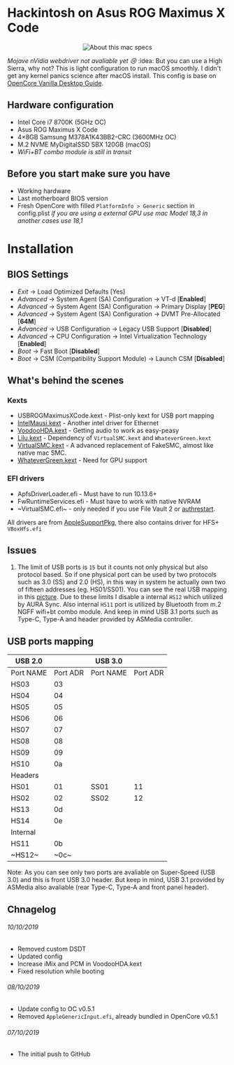 # Hackintosh on Asus ROG Maximus X Code

<p align="center">
  <img src="https://i.imgur.com/YNuOG3x.png" alt="About this mac specs">
</p>

*Mojave nVidia webdriver not avaliable yet :cry:* :idea: But you can use a High Sierra, why not?
This is light configuration to run macOS smoothly. I didn't get any kernel panics science after macOS install. This config is base on [OpenCore Vanilla Desktop Guide][10].

## Hardware configuration

* Intel Core i7 8700K (5GHz OC)
* Asus ROG Maximus X Code
* 4×8GB Samsung M378A1K43BB2-CRC (3600MHz OC)
* M.2 NVME MyDigitalSSD SBX 120GB (macOS)
* *WiFi+BT combo module is still in transit*

## Before you start make sure you have

* Working hardware
* Last motherboard BIOS version
* Fresh OpenCore with filled `PlatformInfo > Generic` section in config.plist *if you are using a external GPU use mac Model 18,3 in another cases use 18,1*

# Installation

## BIOS Settings

* *Exit* → Load Optimized Defaults [Yes]
* *Advanced* → System Agent (SA) Configuration → VT-d [**Enabled**]
* *Advanced* → System Agent (SA) Configuration → Primary Display [**PEG**]
* *Advanced* → System Agent (SA) Configuration → DVMT Pre-Allocated [**64M**]
* *Advanced* → USB Configuration → Legacy USB Support [**Disabled**]
* *Advanced* → CPU Configuration → Intel Virtualization Technology [**Enabled**]
* *Boot* → Fast Boot [**Disabled**]
* *Boot* → CSM (Compatibility Support Module) → Launch CSM [**Disabled**]

## What's behind the scenes

### Kexts

* USBROGMaximusXCode.kext - Plist-only kext for USB port mapping
* [IntelMausi.kext][8] - Another intel driver for Ethernet
* [VoodooHDA.kext][2] - Getting audio to work as easy-peasy
* [Lilu.kext][3] - Dependency of `VirtualSMC.kext` and `WhateverGreen.kext`
* [VirtualSMC.kext][4] - A advanced replacement of FakeSMC, almost like native mac SMC.
* [WhateverGreen.kext][5] - Need for GPU support

### EFI drivers

* ApfsDriverLoader.efi - Must have to run 10.13.6+
* FwRuntimeServices.efi - Must have to work with native NVRAM
* ~VirtualSMC.efi~ - only needed if you use File Vault 2 or [authrestart][6].

All drivers are from [AppleSupportPkg][9], there also contains driver for HFS+ `VBoxHfs.efi`

## Issues

1. The limit of USB ports is `15` but it counts not only physical but also protocol based. So if one physical port can be used by two protocols such as 3.0 (SS) and 2.0 (HS), in this way in system he actually own two of fifteen addresses (eg. HS01/SS01). You can see the real USB mapping in this [picture][101]. Due to these limits I disable a internal `HS12` which utilized by AURA Sync. Also internal `HS11` port is utilized by Bluetooth from m.2 NGFF wifi+bt combo module. And keep in mind USB 3.1 ports such as Type-C, Type-A and header provided by ASMedia controller.

## USB ports mapping

| USB 2.0   |          | USB 3.0   |          |
|-----------|----------|-----------|----------|
| Port NAME | Port ADR | Port NAME | Port ADR |
| HS03      | 03       |           |          |
| HS04      | 04       |           |          |
| HS05      | 05       |           |          |
| HS06      | 06       |           |          |
| HS07      | 07       |           |          |
| HS08      | 08       |           |          |
| HS09      | 09       |           |          |
| HS10      | 0a       |           |          |
| Headers   |          |           |          |
| HS01      | 01       | SS01      | 11       |
| HS02      | 02       | SS02      | 12       |
| HS13      | 0d       |           |          |
| HS14      | 0e       |           |          |
| Internal  |          |           |          |
| HS11      | 0b       |           |          |
| ~HS12~    | ~0c~     |           |          |

Note: As you can see only two ports are avaliable on Super-Speed (USB 3.0) and this is front USB 3.0 header. But keep in mind, USB 3.1 provided by ASMedia also avaliable (rear Type-C, Type-A and front panel header).

## Chnagelog
###### 10/10/2019
* Removed custom DSDT
* Updated config
* Increase iMix and PCM in VoodooHDA.kext
* Fixed resolution while booting
###### 08/10/2019
* Update config to OC v0.5.1
* Removed `AppleGenericInput.efi`, already bundled in OpenCore v0.5.1
###### 07/10/2019
* The initial push to GitHub

[1]: https://github.com/acidanthera/OpenCorePkg
[2]: https://sourceforge.net/projects/voodoohda/
[3]: https://github.com/acidanthera/Lilu
[4]: https://github.com/acidanthera/VirtualSMC
[5]: https://github.com/acidanthera/WhateverGreen
[6]: https://lifehacker.com/bypass-a-filevault-password-at-startup-by-rebooting-fro-1686770324
[7]: https://khronokernel-2.gitbook.io/opencore-vanilla-desktop-guide/config.plist/coffee-lake#platforminfo
[8]: https://github.com/acidanthera/IntelMausi
[9]: https://github.com/acidanthera/AppleSupportPkg
[10]: https://khronokernel-2.gitbook.io/opencore-vanilla-desktop-guide/

[101]: https://i.imgur.com/eTJDKaB.jpg

